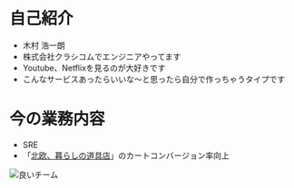 # 自己紹介
- 木村 浩一朗
- 株式会社クラシコムでエンジニアやってます
- Youtube、Netflixを見るのが大好きです
- こんなサービスあったらいいな〜と思ったら自分で作っちゃうタイプです

# 今の業務内容
- SRE
- 「[北欧、暮らしの道具店](https://hokuohkurashi.com/)」のカートコンバージョン率向上

![良いチーム](https://user-images.githubusercontent.com/29177665/47275803-86c7b300-d5ed-11e8-957d-847e3ab2295e.jpeg)
